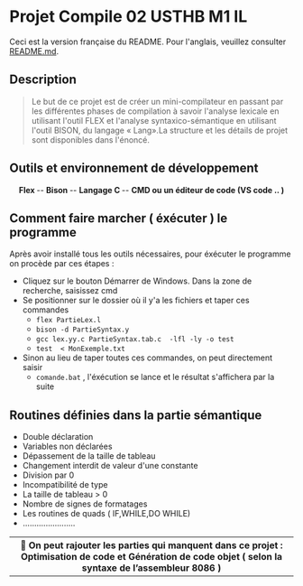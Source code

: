 # Projet Compile 02 USTHB M1 IL

Ceci est la version française du README. Pour l'anglais, veuillez consulter [README.md](./README.md).

## Description 

> Le but de ce projet est de créer un mini-compilateur en passant par les différentes phases de compilation à savoir l'analyse lexicale en utilisant l'outil
FLEX et l'analyse syntaxico-sémantique en utilisant l'outil BISON, du langage « Lang».La structure et les détails de projet sont disponibles dans l'énoncé.

##  Outils et environnement de développement 
<div align="center">
       <b> Flex </b>
    -- <b> Bison </b>
    -- <b> Langage C </b>
    -- <b> CMD ou un éditeur de code (VS code .. ) </b>
</div>

## Comment faire marcher ( éxécuter ) le programme
Après avoir installé tous les outils nécessaires, pour éxécuter le programme on procède par ces étapes : 
- Cliquez sur le bouton Démarrer de Windows. Dans la zone de recherche, saisissez cmd 
- Se positionner sur le dossier où il y'a les fichiers et taper ces commandes 
  - `flex PartieLex.l`
  - `bison -d PartieSyntax.y`
  - `gcc lex.yy.c PartieSyntax.tab.c  -lfl -ly -o test`
  - `test  < MonExemple.txt` 
- Sinon au lieu de taper toutes ces commandes, on peut directement saisir  
  - `comande.bat` , l'éxécution se lance et le résultat s'affichera par la suite

## Routines définies dans la partie sémantique 
- Double déclaration
- Variables non déclarées 
- Dépassement de la taille de tableau
- Changement interdit de valeur d'une constante
- Division par 0
- Incompatibilité de type
- La taille de tableau > 0
- Nombre de signes de formatages 
- Les routines de quads ( IF,WHILE,DO WHILE)
- .......................


<table align="center">
  <tr>
    <th>
    📝 On peut rajouter les parties qui manquent dans ce projet : Optimisation de code et Génération de code objet ( selon la syntaxe de l’assembleur 8086 )
    </th>
  </tr>
</table>
